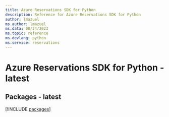 ```yaml
---
title: Azure Reservations SDK for Python
description: Reference for Azure Reservations SDK for Python
author: lmazuel
ms.author: lmazuel
ms.data: 08/24/2023
ms.topic: reference
ms.devlang: python
ms.service: reservations
---
```

# Azure Reservations SDK for Python - latest
## Packages - latest
[!INCLUDE [packages](reservations-index.md)]